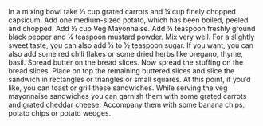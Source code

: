  In a mixing bowl take ⅓ cup grated carrots and ¼ cup finely chopped capsicum.
 Add one medium-sized potato, which has been boiled, peeled and chopped.
 Add ⅓ cup Veg Mayonnaise. 
  Add ¼ teaspoon freshly ground black pepper and ¼ teaspoon mustard powder.
  Mix very well. For a slightly sweet taste, you can also add ¼ to ½ teaspoon sugar. If you want, you can also add some red chili flakes or some dried herbs like oregano, thyme, basil.
  Spread butter on the bread slices.
  Now spread the stuffing on the bread slices.
   Place on top the remaining buttered slices and slice the sandwich in rectangles or triangles or small squares. At this point, if you’d like, you can toast or grill these sandwiches.
   While serving the veg mayonnaise sandwiches you can garnish them with some grated carrots and grated cheddar cheese. Accompany them with some banana chips, potato chips or potato wedges.